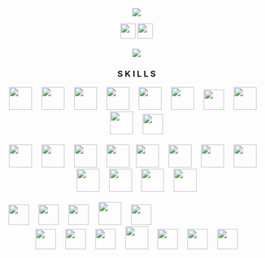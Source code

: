  <p align="center">
  <a href="https://github.com/helfese"><img src="https://readme-typing-svg.demolab.com/?lines=-.-+.-+.-.+-..+.-+...+....+.+...-&center=true&color=0969da"/></a>
</p>

<div align="center">
  <a href="https://www.youtube.com/@Helfese" target="blank"><img src="https://img.shields.io/static/v1?message=Youtube&logo=youtube&label=&color=FF0000&logoColor=white&labelColor=&style=for-the-badge" height="30"/></a>
  <a href="https://linkedin.com/in/helfese" target="blank"><img src="https://img.shields.io/static/v1?message=LinkedIn&logo=linkedin&label=&color=0077B5&logoColor=white&labelColor=&style=for-the-badge" height="30"/></a>
</div><br>

<div align="center"><img src="https://github-readme-stats.vercel.app/api/top-langs?username=helfese&theme=transparent&layout=donut-vertical&hide_border=true&hide_title=true&hide_progress=true&text_color=0969da"/></div>

<h3 align="center">S K I L L S</h3>
<div align="center">
<img src="https://cdn.jsdelivr.net/gh/devicons/devicon/icons/python/python-original.svg" height="45"/><img width="15"/>                                                                                   <!-- Python -->
<img src="https://cdn.jsdelivr.net/gh/devicons/devicon/icons/linux/linux-original.svg" height="45"/><img width="15"/>                                                                                     <!-- Linux -->
<img src="https://cdn.jsdelivr.net/gh/devicons/devicon/icons/git/git-original.svg" height="45"/><img width="15"/>                                                                                         <!-- Git -->
<img src="https://taiwebs.com/upload/icons/toad-data-modeler220-220.png" height="45"/><img width="15"/>                                                                                                   <!-- Toad Data Modeler -->
<img src="https://cdn.jsdelivr.net/gh/devicons/devicon/icons/c/c-original.svg" height="45"/><img width="15"/>                                                                                             <!-- C -->
<img src="https://upload.wikimedia.org/wikipedia/commons/thumb/4/4b/Bash_Logo_Colored.svg/2048px-Bash_Logo_Colored.svg.png" height="45"/><img width="15"/>                                                <!-- Bash -->
<img src="https://upload.wikimedia.org/wikipedia/commons/thumb/4/48/Markdown-mark.svg/1200px-Markdown-mark.svg.png" height="40"/><img width="15"/>                                                        <!-- Markdown -->
<img src="https://cdn.jsdelivr.net/gh/devicons/devicon@latest/icons/gitlab/gitlab-original.svg" height="45"/><img width="15"/>                                                                            <!-- GitLab -->
<img src="https://starbeamrainbowlabs.com/images/logos/swi-prolog.svg" height="45"/><img width="15"/>                                                                                                     <!-- Prolog -->
<img src="https://i.ibb.co/sQXMqsn/png-transparent-microsoft-windows-logo-art-microsoft-servers-windows-server-2016-computer-servers-wi.png" height="40"/>                                                <!-- Windows Server -->
</div><br>
<div align="center">
<img src="https://cdn.jsdelivr.net/gh/devicons/devicon@latest/icons/vscode/vscode-original.svg" height="45"/><img width="15"/>                                                                            <!-- Visual Studio Code -->
 <img src="https://cdn.jsdelivr.net/gh/devicons/devicon/icons/cplusplus/cplusplus-original.svg" height="45"/><img width="15"/>                                                                            <!-- C++ -->
<img src="https://nasm-tutorial.akash.website/img/nasm-logo.png" height="45"/><img width="15"/>                                                                                                           <!-- Assembly -->
<img src="https://cyclr.com/wp-content/uploads/2022/03/ext-550.png" height="45"/><img width="10"/>                                                                                                        <!-- SQL -->
<img src="https://wiki.installgentoo.com/images/f/f9/Arch-linux-logo.png" height="45"/><img width="15"/>                                                                                                  <!-- Arch -->
<img src="https://i.ibb.co/bB3h1Z7/images-removebg-preview.png" height="45"/><img width="15"/>                                                                                                            <!-- AWS -->
<img src="https://upload.wikimedia.org/wikipedia/commons/thumb/c/cf/New_Power_BI_Logo.svg/630px-New_Power_BI_Logo.svg.png" height="45"/><img width="15"/>                                                 <!-- Power BI -->
<img src="https://hurbad.com/wp-content/uploads/2021/12/Cisco-Packet-Tracer.png" height="45"/><img width="15"/>                                                                                           <!-- Packet Tracer -->
<img src="https://cdn.jsdelivr.net/gh/devicons/devicon/icons/html5/html5-original.svg" height="45"/><img width="15"/>                                                                                     <!-- HTML -->
<img src="https://upload.wikimedia.org/wikipedia/commons/thumb/1/1b/R_logo.svg/1200px-R_logo.svg.png" height="45"/><img width="15"/>                                                                      <!-- R -->
<img src="https://cdn.jsdelivr.net/gh/devicons/devicon@latest/icons/csharp/csharp-original.svg" height="45"/><img width="15"/>                                                                            <!-- C# -->
<img src="https://cdn.jsdelivr.net/gh/devicons/devicon@latest/icons/visualstudio/visualstudio-original.svg" height="45"/>                                                                                 <!-- Visual Studio -->
</div><br>
                                                                                                                                                                                                          <!-- 
                                                                                                                                                                                                               VMware Workstation
                                                                                                                                                                                                               
                                                                                                                                                                                                               SQL Server Management Studio
                                                                                                                                                                                                               Neovim
                                                                                                                                                                                                           -->
<h3 align="center">(extras)</h3>
<div align="center">
<img src="https://upload.wikimedia.org/wikipedia/commons/thumb/4/40/Adobe_Premiere_Pro_CC_icon.svg/1200px-Adobe_Premiere_Pro_CC_icon.svg.png" height="40"/><img width="15"/>                              <!-- Premiere Pro -->
<img src="https://cdn.freebiesupply.com/logos/large/2x/latex-logo-png-transparent.png" height="40"/><img width="15"/>                                                                                     <!-- LaTeX -->
<img src="https://seeklogo.com/images/P/powerpoint-logo-815F485B61-seeklogo.com.png" height="40"/><img width="15"/>                                                                                       <!-- PowerPoint -->
<img src="https://upload.wikimedia.org/wikipedia/commons/thumb/c/cb/Adobe_After_Effects_CC_icon.svg/1200px-Adobe_After_Effects_CC_icon.svg.png" height="40"/><img width="15"/>                            <!-- After Effects -->
<img src="https://i.ibb.co/bKytYGw/j-Hy-Rcju1-Tyqu-WZRi-Tx8h-tradingview.png" height="45"/><img width="15"/>                                                                                              <!-- TradingView  -->
<img src="https://upload.wikimedia.org/wikipedia/commons/thumb/0/0c/Blender_logo_no_text.svg/2503px-Blender_logo_no_text.svg.png" height="40"/>                                                           <!-- Blender -->
</div>
<div align="center">
<img src="https://excel-gurus.com/image/catalog/excellogo.png" height="40"/><img width="15"/>                                                                                                             <!-- Excel -->
<img src="https://upload.wikimedia.org/wikipedia/commons/thumb/4/42/Adobe_Acrobat_DC_logo_2020.svg/800px-Adobe_Acrobat_DC_logo_2020.svg.png" height="40"/><img width="15"/>                               <!-- Acrobat -->
<img src="https://upload.wikimedia.org/wikipedia/commons/thumb/a/af/Adobe_Photoshop_CC_icon.svg/1200px-Adobe_Photoshop_CC_icon.svg.png" height="40"/><img width="15"/>                                    <!-- Photoshop -->
<img src="https://upload.wikimedia.org/wikipedia/commons/d/de/Procreate-icon.png" height="45"/><img width="15"/>                                                                                          <!-- Procreate -->
<img src="https://i.ibb.co/sVBg13M/JFD-MT5-header.png" height="40"/><img width="15"/>                                                                                                                     <!-- MetaTrader -->
<img src="https://upload.wikimedia.org/wikipedia/commons/thumb/0/0e/Adobe_Audition_CC_icon_%282020%29.svg/1024px-Adobe_Audition_CC_icon_%282020%29.svg.png" height="40"/><img width="15"/>                <!-- Audition -->
<img src="https://upload.wikimedia.org/wikipedia/commons/thumb/f/fd/Microsoft_Office_Word_%282019%E2%80%93present%29.svg/512px-Microsoft_Office_Word_%282019%E2%80%93present%29.svg.png" height="40"/>    <!-- Word -->
</div>
